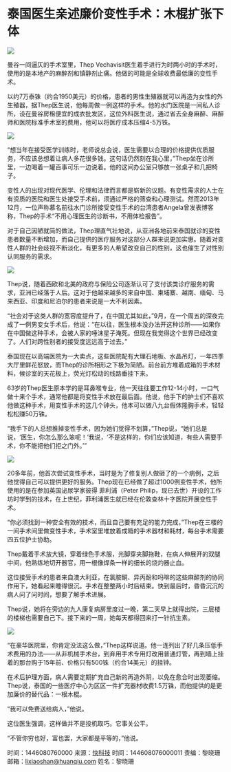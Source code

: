 # 泰国医生亲述廉价变性手术：木棍扩张下体

![](//rs2.huanqiucdn.cn/huanqiu/image/m/share.jpg)

曼谷一间逼仄的手术室里，Thep Vechavisit医生着手进行为时两小时的手术时，使用的是本地产的麻醉剂和镇静剂止痛。他做的可能是全球收费最低廉的变性手术。

以约7万泰铢（约合1950美元）的价格，患者的男性生殖器就可以再造为女性的外生殖器，据Thep医生说，他每周做一例这样的手术。他的水门医院是一间私人诊所，设在曼谷房租便宜的成衣批发区，这位外科医生说，通过省去全身麻醉、麻醉师和医院标准手术室的费用，他可以将医疗成本压缩4-5万铢。

![](//himg2.huanqiucdn.cn/attachment2010/2015/1029/20151029090726700.jpg?imageView2/2/w/750)

“想当年在接受医学训练时，老师说总会说，医生需要以合理的价格提供优质服务，不应该总想着让病人多花很多钱。这句话仍然刻在我心里，”Thep坐在诊所里，一边喝着一罐百事可乐一边说着。他的这间办公室只够放一张桌子和几把椅子。

变性人的出现对现代医学、伦理和法律而言都是崭新的议题。有变性需求的人士在有资质的医院和医生处接受手术前，须通过严格的筛查和心理测试。然而2013年12月，一位声称慕名前往水门诊所接受变性手术的台湾患者Angela曾发表博客称，Thep的手术“不用心理医生的诊断书，不用体检报告”。

对于自己因陋就简的做法，Thep理直气壮地说，从亚洲各地前来泰国就诊的变性患者数量不断增加，而自己提供的医疗服务对这部分人群来说更加实惠。随着对变性人群的社会歧视不断淡化，有更多的人希望改变自己的性别，这也催生了对性别认同服务的需求。

![](//himg2.huanqiucdn.cn/attachment2010/2015/1029/20151029090726936.jpg?imageView2/2/w/750)

Thep说，随着西欧和北美的政府与保险公司逐渐认可了支付该类诊疗服务的需求，亚洲已经落于人后。这对于他越来越多的来自中国、柬埔寨、越南、缅甸、马来西亚、印度和尼泊尔的患者来说是一大不利因素。

“社会对于这类人群的宽容度提升了，在中国尤其如此，”9月，在一个周五的深夜完成了一例男变女手术后，他说：“在以往，医生根本没办法开这种诊所——如果你在中国做这种手术，会被人家的唾沫星子淹死。但现在我觉得这个世界已经改变了。人们对跨性别者的接受度远远高于过去。”

泰国现在以高端医院为一大卖点，这些医院配有大理石地板、水晶吊灯，一年四季大厅里鲜花怒放，而Thep的诊所相形之下极为简陋。前台前方堆着成箱的手术材料，候诊室的天花板上，荧光灯松动的线路垂挂下来。

63岁的Thep医生原本学的是耳鼻喉专业，他一天往往要工作12-14小时，一口气做十来个手术，通常他都是将变性手术放在最后面。他说，他手下的护士们不喜欢他做这种手术，用变性手术的这几个钟头，他本可以做八九台假体隆胸手术，轻轻松松赚50万铢。

“我手下的人总想推掉变性手术，因为她们觉得不划算，”Thep说，“她们总是说，‘医生，你怎么那么笨呢！’我说，‘不是这样的，你们应该知道，有些人需要手术，你不能把他们拒之门外。’”

![](//himg2.huanqiucdn.cn/attachment2010/2015/1029/20151029090726993.jpg?imageView2/2/w/750)

20多年前，他首次尝试变性手术，当时是为了修复别人做砸了的一个病例，之后他觉得自己可以提供更好的服务。Thep现在已经做了超过1000例变性手术，他所使用的是在参加英国泌尿学家彼得 菲利浦（Peter Philip，现已去世）开设的工作坊时学到的技术，在上世纪，菲利浦医生就已经在伦敦查林十字医院开展变性手术。

“你必须找到一种安全有效的技术，而且自己要有充足的能力完成，”Thep在三楼的一间手术间里做变性手术，手术室里堆放着成箱的手术器材和耗材，每台手术需要四五位护士协助。

Thep戴着手术放大镜，穿着绿色手术服，光脚穿夹脚拖鞋，在病人伸展开的双腿中间，他熟练地切开器官，用一根像焊条一样的细长的烧灼器止血。

这位接受手术的患者来自澳大利亚，在氯胺酮、异丙酚和吗啡的这些麻醉剂的协同作用下，她看起来睡得很沉。手术在整整两小时后结束。快到最后时，昏昏沉沉的病人问了问时间，想要了解手术进展。

Thep说，她将在旁边的九人康复病房里度过一晚，第二天早上就得出院，三层楼的楼梯也需要自己下。接下来的一周，她每天都得回来打一针抗生素。

![](//himg2.huanqiucdn.cn/attachment2010/2015/1029/20151029090726131.jpg?imageView2/2/w/750)

“在豪华医院里，你肯定没法这么做，”Thep这样说道。他一连列出了好几条压低手术费用的办法——从非机械手术台，到弃用手术专用灯改用普通灯管，再到墙上挂着的那台购于15年前、价格只有500铢（约合14美元）的挂钟。

在术后护理方面，病人需要定期扩充自己新的再造外阴，以免在愈合时出现萎缩。Thep说，泰国的一些医疗中心为区区一件扩充器材收费1.5万铢，而他提供的是更加廉价的替代品：一根木棍。

“我可以免费送给病人，”他说。

这位医生强调，这样做并不是投机取巧。它事关公平。

“不管你穷也好，富也罢，大家都是平等的，”他说。

时间：1446080760000
来源：<a href="http://news.mydrivers.com/1/453/453811.htm">快科技</a>
时间：144608076000011
责编：黎晓珊
邮箱：lixiaoshan@huanqiu.com
姓名：黎晓珊
